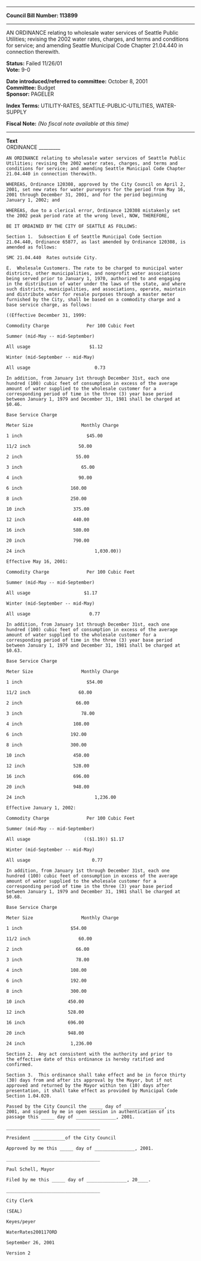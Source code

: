 * * * * *  
  
**Council Bill Number: [](#h0)[](#h2)113899**  
  
* * * * *  
  
AN ORDINANCE relating to wholesale water services of Seattle Public Utilities; revising the 2002 water rates, charges, and terms and conditions for service; and amending Seattle Municipal Code Chapter 21.04.440 in connection therewith.  
  
**Status:** Failed 11/26/01   
**Vote:** 9-0   
  
**Date introduced/referred to committee:** October 8, 2001   
**Committee:** Budget   
**Sponsor:** PAGELER   
  
**Index Terms:** UTILITY-RATES, SEATTLE-PUBLIC-UTILITIES, WATER-SUPPLY  
  
**Fiscal Note:** *(No fiscal note available at this time)*  
  
* * * * *  
  
**Text**  
    ORDINANCE _________  
  
    AN ORDINANCE relating to wholesale water services of Seattle Public  
    Utilities; revising the 2002 water rates, charges, and terms and  
    conditions for service; and amending Seattle Municipal Code Chapter  
    21.04.440 in connection therewith.  
  
    WHEREAS, Ordinance 120308, approved by the City Council on April 2,  
    2001, set new rates for water purveyors for the period from May 16,  
    2001 through December 31, 2001, and for the period beginning  
    January 1, 2002; and  
  
    WHEREAS, due to a clerical error, Ordinance 120308 mistakenly set  
    the 2002 peak period rate at the wrong level, NOW, THEREFORE,  
  
    BE IT ORDAINED BY THE CITY OF SEATTLE AS FOLLOWS:  
  
    Section 1.  Subsection E of Seattle Municipal Code Section  
    21.04.440, Ordinance 65877, as last amended by Ordinance 120308, is  
    amended as follows:  
  
    SMC 21.04.440  Rates outside City.  
  
    E.  Wholesale Customers. The rate to be charged to municipal water  
    districts, other municipalities, and nonprofit water associations  
    being served prior to January 1, 1970, authorized to and engaging  
    in the distribution of water under the laws of the state, and where  
    such districts, municipalities, and associations, operate, maintain  
    and distribute water for resale purposes through a master meter  
    furnished by the City, shall be based on a commodity charge and a  
    base service charge, as follows:  
  
    ((Effective December 31, 1999:  
  
    Commodity Charge              Per 100 Cubic Feet  
  
    Summer (mid-May -- mid-September)  
  
    All usage                      $1.12  
  
    Winter (mid-September -- mid-May)  
  
    All usage                        0.73  
  
    In addition, from January 1st through December 31st, each one  
    hundred (100) cubic feet of consumption in excess of the average  
    amount of water supplied to the wholesale customer for a  
    corresponding period of time in the three (3) year base period  
    between January 1, 1979 and December 31, 1981 shall be charged at  
    $0.46.  
  
    Base Service Charge  
  
    Meter Size                  Monthly Charge  
  
    1 inch                        $45.00  
  
    11/2 inch                  50.00  
  
    2 inch                    55.00  
  
    3 inch                      65.00  
  
    4 inch                     90.00  
  
    6 inch                  160.00  
  
    8 inch                  250.00  
  
    10 inch                  375.00  
  
    12 inch                  440.00  
  
    16 inch                  580.00  
  
    20 inch                  790.00  
  
    24 inch                          1,030.00))  
  
    Effective May 16, 2001:  
  
    Commodity Charge              Per 100 Cubic Feet  
  
    Summer (mid-May -- mid-September)  
  
    All usage                    $1.17  
  
    Winter (mid-September -- mid-May)  
  
    All usage                      0.77  
  
    In addition, from January 1st through December 31st, each one  
    hundred (100) cubic feet of consumption in excess of the average  
    amount of water supplied to the wholesale customer for a  
    corresponding period of time in the three (3) year base period  
    between January 1, 1979 and December 31, 1981 shall be charged at  
    $0.63.  
  
    Base Service Charge  
  
    Meter Size                  Monthly Charge  
  
    1 inch                        $54.00  
  
    11/2 inch                  60.00  
  
    2 inch                    66.00  
  
    3 inch                      78.00  
  
    4 inch                   108.00  
  
    6 inch                  192.00  
  
    8 inch                  300.00  
  
    10 inch                  450.00  
  
    12 inch                  528.00  
  
    16 inch                  696.00  
  
    20 inch                  948.00  
  
    24 inch                          1,236.00  
  
    Effective January 1, 2002:  
  
    Commodity Charge              Per 100 Cubic Feet  
  
    Summer (mid-May -- mid-September)  
  
    All usage                    (($1.19)) $1.17  
  
    Winter (mid-September -- mid-May)  
  
    All usage                       0.77  
  
    In addition, from January 1st through December 31st, each one  
    hundred (100) cubic feet of consumption in excess of the average  
    amount of water supplied to the wholesale customer for a  
    corresponding period of time in the three (3) year base period  
    between January 1, 1979 and December 31, 1981 shall be charged at  
    $0.68.  
  
    Base Service Charge  
  
    Meter Size                  Monthly Charge  
  
    1 inch                  $54.00  
  
    11/2 inch                  60.00  
  
    2 inch                    66.00  
  
    3 inch                    78.00  
  
    4 inch                  108.00  
  
    6 inch                  192.00  
  
    8 inch                  300.00  
  
    10 inch                450.00  
  
    12 inch                528.00  
  
    16 inch                696.00  
  
    20 inch                948.00  
  
    24 inch                 1,236.00  
  
    Section 2.  Any act consistent with the authority and prior to  
    the effective date of this ordinance is hereby ratified and  
    confirmed.  
  
    Section 3.  This ordinance shall take effect and be in force thirty  
    (30) days from and after its approval by the Mayor, but if not  
    approved and returned by the Mayor within ten (10) days after  
    presentation, it shall take effect as provided by Municipal Code  
    Section 1.04.020.  
  
    Passed by the City Council the _____ day of _______________,  
    2001, and signed by me in open session in authentication of its  
    passage this _____ day of _______________, 2001.  
  
    ___________________________________  
  
    President ____________of the City Council  
  
    Approved by me this _____ day of _______________, 2001.  
  
    ___________________________________  
  
    Paul Schell, Mayor  
  
    Filed by me this _____ day of _______________, 20____.  
  
    ___________________________________  
  
    City Clerk  
  
    (SEAL)  
  
    Keyes/peyer  
  
    WaterRates200117ORD  
  
    September 26, 2001  
  
    Version 2  
